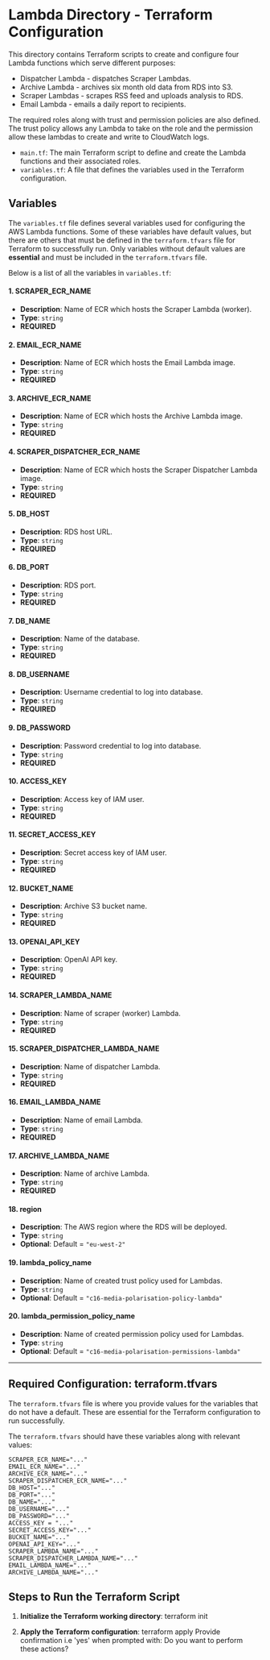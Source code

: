 # **Lambda Directory - Terraform Configuration**

This directory contains Terraform scripts to create and configure four Lambda functions which serve different purposes: 
- Dispatcher Lambda - dispatches Scraper Lambdas.
- Archive Lambda - archives six month old data from RDS into S3.
- Scraper Lambdas - scrapes RSS feed and uploads analysis to RDS.
- Email Lambda - emails a daily report to recipients.

The required roles along with trust and permission policies are also defined. The trust policy allows any Lambda to take on the role and the permission allow these lambdas to create and write to CloudWatch logs.

- `main.tf`: The main Terraform script to define and create the Lambda functions and their associated roles.
- `variables.tf`: A file that defines the variables used in the Terraform configuration.

## **Variables**

The `variables.tf` file defines several variables used for configuring the AWS Lambda functions. Some of these variables have default values, but there are others that must be defined in the `terraform.tfvars` file for Terraform to successfully run. Only variables without default values are **essential** and must be included in the `terraform.tfvars` file.

Below is a list of all the variables in `variables.tf`:

#### **1. SCRAPER_ECR_NAME**
- **Description**: Name of ECR which hosts the Scraper Lambda (worker).
- **Type**: `string`
- **REQUIRED**

#### **2. EMAIL_ECR_NAME**
- **Description**: Name of ECR which hosts the Email Lambda image.
- **Type**: `string`
- **REQUIRED**

#### **3. ARCHIVE_ECR_NAME**
- **Description**: Name of ECR which hosts the Archive Lambda image.
- **Type**: `string`
- **REQUIRED**

#### **4. SCRAPER_DISPATCHER_ECR_NAME**
- **Description**: Name of ECR which hosts the Scraper Dispatcher Lambda image.
- **Type**: `string`
- **REQUIRED**

#### **5. DB_HOST**
- **Description**: RDS host URL.
- **Type**: `string`
- **REQUIRED**

#### **6. DB_PORT**
- **Description**: RDS port.
- **Type**: `string`
- **REQUIRED**

#### **7. DB_NAME**
- **Description**: Name of the database.
- **Type**: `string`
- **REQUIRED**

#### **8. DB_USERNAME**
- **Description**: Username credential to log into database.
- **Type**: `string`
- **REQUIRED**

#### **9. DB_PASSWORD**
- **Description**: Password credential to log into database.
- **Type**: `string`
- **REQUIRED**

#### **10. ACCESS_KEY**
- **Description**: Access key of IAM user.
- **Type**: `string`
- **REQUIRED**

#### **11. SECRET_ACCESS_KEY**
- **Description**: Secret access key of IAM user.
- **Type**: `string`
- **REQUIRED**

#### **12. BUCKET_NAME**
- **Description**: Archive S3 bucket name.
- **Type**: `string`
- **REQUIRED**

#### **13. OPENAI_API_KEY**
- **Description**: OpenAI API key.
- **Type**: `string`
- **REQUIRED**

#### **14. SCRAPER_LAMBDA_NAME**
- **Description**: Name of scraper (worker) Lambda.
- **Type**: `string`
- **REQUIRED**

#### **15. SCRAPER_DISPATCHER_LAMBDA_NAME**
- **Description**: Name of dispatcher Lambda.
- **Type**: `string`
- **REQUIRED**

#### **16. EMAIL_LAMBDA_NAME**
- **Description**: Name of email Lambda.
- **Type**: `string`
- **REQUIRED**

#### **17. ARCHIVE_LAMBDA_NAME**
- **Description**: Name of archive Lambda.
- **Type**: `string`
- **REQUIRED**

#### **18. region**
- **Description**: The AWS region where the RDS will be deployed.
- **Type**: `string`
- **Optional**: Default = `"eu-west-2"`

#### **19. lambda_policy_name**
- **Description**: Name of created trust policy used for Lambdas.
- **Type**: `string`
- **Optional**: Default = `"c16-media-polarisation-policy-lambda"`

#### **20. lambda_permission_policy_name**
- **Description**: Name of created permission policy used for Lambdas.
- **Type**: `string`
- **Optional**: Default = `"c16-media-polarisation-permissions-lambda"`

---

## **Required Configuration: terraform.tfvars**

The `terraform.tfvars` file is where you provide values for the variables that do not have a default. These are essential for the Terraform configuration to run successfully.

The `terraform.tfvars` should have these variables along with relevant values:

```
SCRAPER_ECR_NAME="..."
EMAIL_ECR_NAME="..."
ARCHIVE_ECR_NAME="..."
SCRAPER_DISPATCHER_ECR_NAME="..."
DB_HOST="..."
DB_PORT="..."
DB_NAME="..."
DB_USERNAME="..."
DB_PASSWORD="..."
ACCESS_KEY = "..."
SECRET_ACCESS_KEY="..."
BUCKET_NAME="..."
OPENAI_API_KEY="..."
SCRAPER_LAMBDA_NAME="..."
SCRAPER_DISPATCHER_LAMBDA_NAME="..."
EMAIL_LAMBDA_NAME="..."
ARCHIVE_LAMBDA_NAME="..."
```

## **Steps to Run the Terraform Script**

1. **Initialize the Terraform working directory**:
   terraform init
   
2. **Apply the Terraform configuration**:
   terraform apply
   Provide confirmation i.e 'yes' when prompted with: Do you want to perform these actions?